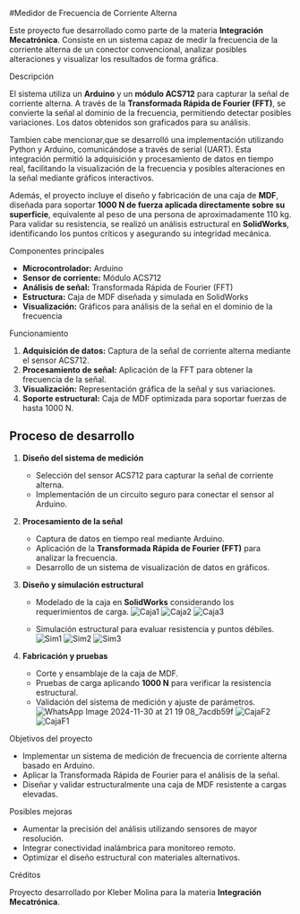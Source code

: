 #Medidor de Frecuencia de Corriente Alterna  

Este proyecto fue desarrollado como parte de la materia **Integración Mecatrónica**. Consiste en un sistema capaz de medir la frecuencia de la corriente alterna de un conector convencional, analizar posibles alteraciones y visualizar los resultados de forma gráfica.  

Descripción  

El sistema utiliza un **Arduino** y un **módulo ACS712** para capturar la señal de corriente alterna. A través de la **Transformada Rápida de Fourier (FFT)**, se convierte la señal al dominio de la frecuencia, permitiendo detectar posibles variaciones. Los datos obtenidos son graficados para su análisis.  

Tambien cabe mencionar,que se desarrolló una implementación utilizando Python y Arduino, comunicándose a través de serial (UART). Esta integración permitió la adquisición y procesamiento de datos en tiempo real, facilitando la visualización de la frecuencia y posibles alteraciones en la señal mediante gráficos interactivos.

Además, el proyecto incluye el diseño y fabricación de una caja de **MDF**, diseñada para soportar **1000 N de fuerza aplicada directamente sobre su superficie**, equivalente al peso de una persona de aproximadamente 110 kg. Para validar su resistencia, se realizó un análisis estructural en **SolidWorks**, identificando los puntos críticos y asegurando su integridad mecánica.  

Componentes principales  

- **Microcontrolador:** Arduino  
- **Sensor de corriente:** Módulo ACS712  
- **Análisis de señal:** Transformada Rápida de Fourier (FFT)  
- **Estructura:** Caja de MDF diseñada y simulada en SolidWorks  
- **Visualización:** Gráficos para análisis de la señal en el dominio de la frecuencia  

Funcionamiento  

1. **Adquisición de datos:** Captura de la señal de corriente alterna mediante el sensor ACS712.  
2. **Procesamiento de señal:** Aplicación de la FFT para obtener la frecuencia de la señal.  
3. **Visualización:** Representación gráfica de la señal y sus variaciones.  
4. **Soporte estructural:** Caja de MDF optimizada para soportar fuerzas de hasta 1000 N.  

## Proceso de desarrollo  

1. **Diseño del sistema de medición**  
   - Selección del sensor ACS712 para capturar la señal de corriente alterna.  
   - Implementación de un circuito seguro para conectar el sensor al Arduino.  

2. **Procesamiento de la señal**  
   - Captura de datos en tiempo real mediante Arduino.  
   - Aplicación de la **Transformada Rápida de Fourier (FFT)** para analizar la frecuencia.  
   - Desarrollo de un sistema de visualización de datos en gráficos.  

3. **Diseño y simulación estructural**  
   - Modelado de la caja en **SolidWorks** considerando los requerimientos de carga.
     ![Caja1](https://github.com/user-attachments/assets/9c93fd65-80f8-417f-8351-9502f8c49c18)
![Caja2](https://github.com/user-attachments/assets/58f70408-7719-4ef1-8184-631abcc7145d)
![Caja3](https://github.com/user-attachments/assets/63bfc64c-ff7a-4c6a-ab13-6e43d44b4eab)

   - Simulación estructural para evaluar resistencia y puntos débiles.  
![Sim1](https://github.com/user-attachments/assets/2d562278-1fdc-4368-8b25-18e6acbfc84d)
![Sim2](https://github.com/user-attachments/assets/3bd1fdec-e82c-44f9-a796-3cbc70708c34)
![Sim3](https://github.com/user-attachments/assets/a24b2c72-94e1-497f-afd5-c0b1148645fb)

4. **Fabricación y pruebas**  
   - Corte y ensamblaje de la caja de MDF.  
   - Pruebas de carga aplicando **1000 N** para verificar la resistencia estructural.  
   - Validación del sistema de medición y ajuste de parámetros.
![WhatsApp Image 2024-11-30 at 21 19 08_7acdb59f](https://github.com/user-attachments/assets/ccba1879-ac4d-4dba-af31-51d6c54a701f)
![CajaF2](https://github.com/user-attachments/assets/bcc0f054-ceff-4b84-96b8-7f9e0790c95a)
![CajaF1](https://github.com/user-attachments/assets/02a4bfbc-17bb-4cc5-a547-3408b1afe935)

Objetivos del proyecto  

- Implementar un sistema de medición de frecuencia de corriente alterna basado en Arduino.  
- Aplicar la Transformada Rápida de Fourier para el análisis de la señal.  
- Diseñar y validar estructuralmente una caja de MDF resistente a cargas elevadas.  

Posibles mejoras  

- Aumentar la precisión del análisis utilizando sensores de mayor resolución.  
- Integrar conectividad inalámbrica para monitoreo remoto.  
- Optimizar el diseño estructural con materiales alternativos.

Créditos  

Proyecto desarrollado por Kleber Molina para la materia **Integración Mecatrónica**.  
